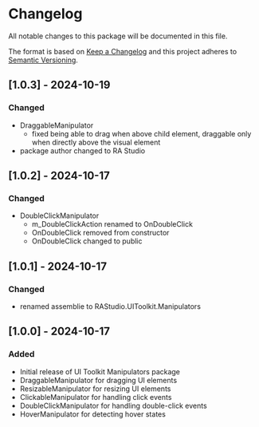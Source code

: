 # Changelog

All notable changes to this package will be documented in this file.

The format is based on [Keep a Changelog](http://keepachangelog.com/en/1.0.0/)
and this project adheres to [Semantic Versioning](http://semver.org/spec/v2.0.0.html).

## [1.0.3] - 2024-10-19

### Changed

- DraggableManipulator
  - fixed being able to drag when above child element,
    draggable only when directly above the visual element
- package author changed to RA Studio

## [1.0.2] - 2024-10-17

### Changed

- DoubleClickManipulator
  - m_DoubleClickAction renamed to OnDoubleClick
  - OnDoubleClick removed from constructor
  - OnDoubleClick changed to public

## [1.0.1] - 2024-10-17

### Changed

- renamed assemblie to RAStudio.UIToolkit.Manipulators

## [1.0.0] - 2024-10-17

### Added

- Initial release of UI Toolkit Manipulators package
- DraggableManipulator for dragging UI elements
- ResizableManipulator for resizing UI elements
- ClickableManipulator for handling click events
- DoubleClickManipulator for handling double-click events
- HoverManipulator for detecting hover states
